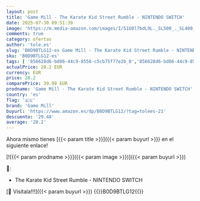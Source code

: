 ```yaml
---
layout: post
title: 'Game Mill - The Karate Kid Street Rumble - NINTENDO SWITCH'
date: 2025-07-30 09:51:39
image: 'https://m.media-amazon.com/images/I/51U0l7bdL9L._SL500_._SL400_.jpg'
comments: true
category: ofertas
author: 'tole.es'
slug: 'B0D9BTLG12-es Game Mill - The Karate Kid Street Rumble - NINTENDO SWITCH'
sku: 'B0D9BTLG12-es'
tags: [ '856628d6-bd06-44c9-8556-c5cb75f77e2b_0','856628d6-bd06-44c9-8556-c5cb75f77e2b_2201','856628d6-bd06-44c9-8556-c5cb75f77e2b_3601','856628d6-bd06-44c9-8556-c5cb75f77e2b_401','Arborist Merchandising Root','Hardware y juegos para Nintendo Switch','Juegos para Nintendo Switch','Preventa de Videojuegos','Self Service','Special Features Stores','Tienda de consolas y videojuegos infantiles','Videojuegos','Videojuegos más esperados','game mill','nintendo','🇪🇸', ]
actualPrice: 28.2 EUR
currency: EUR
price: 28.2
comparePrice: 39.99 EUR
prodname: 'Game Mill - The Karate Kid Street Rumble - NINTENDO SWITCH'
country: 'es'
flag: '🇪🇸'
brand: 'Game Mill'
buyurl: 'https://www.amazon.es/dp/B0D9BTLG12/?tag=tolees-21'
descuento: '29.48'
average: '28.2'
---
```


Ahora mismo tienes [{{< param title >}}]({{< param buyurl >}}) en el siguiente enlace!

[![{{< param prodname >}}]({{< param image >}})]({{< param buyurl >}})

🔎:

- The Karate Kid Street Rumble - NINTENDO SWITCH

[🛒 Visítala!!!]({{< param buyurl >}})
{{<world>}}B0D9BTLG12{{</world>}}
